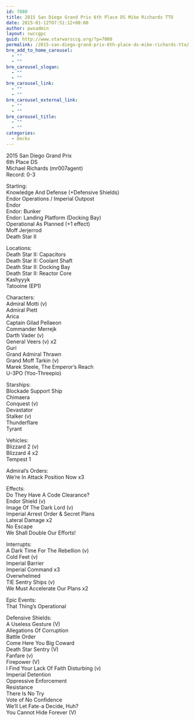 ```yaml
---
id: 7080
title: 2015 San Diego Grand Prix 6th Place DS Mike Richards TTO
date: 2015-01-12T07:51:12+00:00
author: pwsadmin
layout: swccgpc
guid: http://www.starwarsccg.org/?p=7080
permalink: /2015-san-diego-grand-prix-6th-place-ds-mike-richards-tto/
bre_add_to_home_carousel:
  - ""
  - ""
bre_carousel_slogan:
  - ""
  - ""
bre_carousel_link:
  - ""
  - ""
bre_carousel_external_link:
  - ""
  - ""
bre_carousel_title:
  - ""
  - ""
categories:
  - Decks
---
```

2015 San Diego Grand Prix  
6th Place DS  
Michael Richards (mr007agent)  
Record: 0-3

Starting:  
Knowledge And Defense (+Defensive Shields)  
Endor Operations / Imperial Outpost  
Endor  
Endor: Bunker  
Endor: Landing Platform (Docking Bay)  
Operational As Planned (+1 effect)  
Moff Jerjerrod  
Death Star II

Locations:  
Death Star II: Capacitors  
Death Star II: Coolant Shaft  
Death Star II: Docking Bay  
Death Star II: Reactor Core  
Kashyyyk  
Tatooine (EP1)

Characters:  
Admiral Motti (v)  
Admiral Piett  
Arica  
Captain Gilad Pellaeon  
Commander Merrejk  
Darth Vader (v)  
General Veers (v) x2  
Guri  
Grand Admiral Thrawn  
Grand Moff Tarkin (v)  
Marek Steele, The Emperor&#8217;s Reach  
U-3PO (Yoo-Threepio)

Starships:  
Blockade Support Ship  
Chimaera  
Conquest (v)  
Devastator  
Stalker (v)  
Thunderflare  
Tyrant

Vehicles:  
Blizzard 2 (v)  
Blizzard 4 x2  
Tempest 1

Admiral&#8217;s Orders:  
We&#8217;re In Attack Position Now x3

Effects:  
Do They Have A Code Clearance?  
Endor Shield (v)  
Image Of The Dark Lord (v)  
Imperial Arrest Order & Secret Plans  
Lateral Damage x2  
No Escape  
We Shall Double Our Efforts!

Interrupts:  
A Dark Time For The Rebellion (v)  
Cold Feet (v)  
Imperial Barrier  
Imperial Command x3  
Overwhelmed  
TIE Sentry Ships (v)  
We Must Accelerate Our Plans x2

Epic Events:  
That Thing&#8217;s Operational

Defensive Shields:  
A Useless Gesture (V)  
Allegations Of Corruption  
Battle Order  
Come Here You Big Coward  
Death Star Sentry (V)  
Fanfare (v)  
Firepower (V)  
I Find Your Lack Of Faith Disturbing (v)  
Imperial Detention  
Oppressive Enforcement  
Resistance  
There Is No Try  
Vote of No Confidence  
We&#8217;ll Let Fate-a Decide, Huh?  
You Cannot Hide Forever (V)